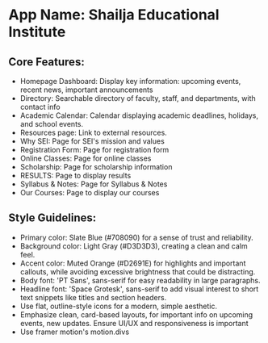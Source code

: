 # **App Name**: Shailja Educational Institute

## Core Features:

- Homepage Dashboard: Display key information: upcoming events, recent news, important announcements
- Directory: Searchable directory of faculty, staff, and departments, with contact info
- Academic Calendar: Calendar displaying academic deadlines, holidays, and school events.
- Resources page: Link to external resources.
- Why SEI: Page for SEI's mission and values
- Registration Form: Page for registration form
- Online Classes: Page for online classes
- Scholarship: Page for scholarship information
- RESULTS: Page to display results
- Syllabus & Notes: Page for Syllabus & Notes
- Our Courses: Page to display our courses

## Style Guidelines:

- Primary color: Slate Blue (#708090) for a sense of trust and reliability.
- Background color: Light Gray (#D3D3D3), creating a clean and calm feel.
- Accent color: Muted Orange (#D2691E) for highlights and important callouts, while avoiding excessive brightness that could be distracting.
- Body font: 'PT Sans', sans-serif for easy readability in large paragraphs.
- Headline font: 'Space Grotesk', sans-serif to add visual interest to short text snippets like titles and section headers.
- Use flat, outline-style icons for a modern, simple aesthetic.
- Emphasize clean, card-based layouts, for important info on upcoming events, new updates. Ensure UI/UX and responsiveness is important
- Use framer motion's motion.divs